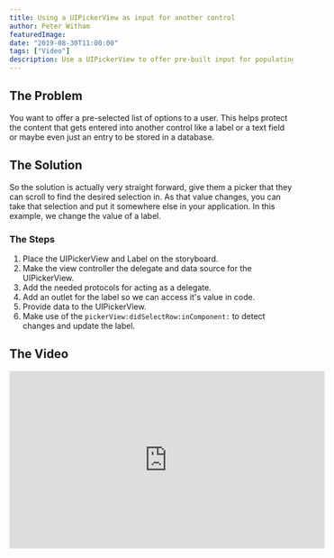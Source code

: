 ```yaml
---
title: Using a UIPickerView as input for another control
author: Peter Witham
featuredImage:
date: "2019-08-30T11:00:00"
tags: ["Video"]
description: Use a UIPickerView to offer pre-built input for populating other controls, like labels or entry fields. This video shows you how to do it.
---
```


## The Problem

You want to offer a pre-selected list of options to a user. This helps protect the content that gets entered into another control like a label or a text field or maybe even just an entry to be stored in a database.

## The Solution

So the solution is actually very straight forward, give them a picker that they can scroll to find the desired selection in. As that value changes, you can take that selection and put it somewhere else in your application. In this example, we change the value of a label.

### The Steps

1. Place the UIPickerView and Label on the storyboard.
2. Make the view controller the delegate and data source for the UIPickerView.
3. Add the needed protocols for acting as a delegate.
4. Add an outlet for the label so we can access it's value in code.
5. Provide data to the UIPickerView.
6. Make use of the `pickerView:didSelectRow:inComponent:` to detect changes and update the label.

## The Video

<iframe width="560" height="315" src="https://www.youtube.com/embed/VUPnW9TD1ug" frameborder="0" allow="accelerometer; autoplay; encrypted-media; gyroscope; picture-in-picture" allowfullscreen></iframe>
